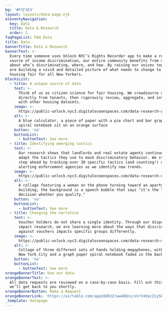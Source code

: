 ```yaml
---
bg: '#F1F1E3'
layout: layouts/data-page.njk
eleventyNavigation:
  key: Data
  title: Data & Research
  order: 2
faqPageList: FAQ Data
title: Data
bannerTitle: Data & Research
bannerText: >-
  Every time someone uses Unlock NYC’s Rights Recorder app to make a report of
  source of income discrimination, our entire community benefits from more intel
  about who’s discriminating, where, and how. By raising our voices together, we
  are building a vivid and detailed picture of what needs to change to make
  housing fair for all New Yorkers.
blocksList:
  - title: A unique source of data
    text: >-
      Think of us as citizen science for fair housing. We crowdsource our data
      directly from tenants, then rigorously review, aggregate, and integrate
      with other housing datasets. 
    image: >-
      https://public-unlock.nyc3.digitaloceanspaces.com/data-research-graphs-notebook-calculator.png
    alt: >-
      A blue calculator, a piece of paper with a pie chart and bar graph, and a
      spiral notebook sit on an orange surface
    button: 'no'
    buttonList:
      - buttonText: See more
  - title: Identifying emerging tactics
    text: >-
      Our research shows that landlords and real estate agents continuously
      adapt the tactics they use to mask discriminatory behavior. We stay one
      step ahead by tracking over 30 specific tactics (and counting!) and
      alerting enforcement agencies as we identify new trends.
    image: >-
      https://public-unlock.nyc3.digitaloceanspaces.com/data-research-denial-tactic-tenant.png
    alt: >-
      A collage featuring a woman on the phone turning toward an apartment
      building; the background is a speech bubble that says "it's the landlord's
      decision whether you qualify."
    button: 'no'
    buttonList:
      - buttonText: See more
  - title: Changing the narrative
    text: >-
      Voucher holders do not share a single identity. Through our disparate
      impact research, we are learning more about the ways that discrimination
      against vouchers impacts specific groups differently.
    image: >-
      https://public-unlock.nyc3.digitaloceanspaces.com/data-research-megaphones-map.png
    alt: >-
      Collage of three different sets of hands holding megaphones, with a map of
      New York City and a graph paper spiral notebook faded in the background
    button: 'no'
    buttonList:
      - buttonText: See more
orangeBannerTitle: Use our data
orangeBannerText: >-
  All data requests are reviewed on a case-by-case basis. Fill out this form and
  we’ll get back to you shortly.
orangeBannerButton: Make a Request
orangeBannerLink: 'https://airtable.com/appiQkR2Zrww4DQnz/shrV4VpcZcy5BnmBE'
_template: datapage
---
```


